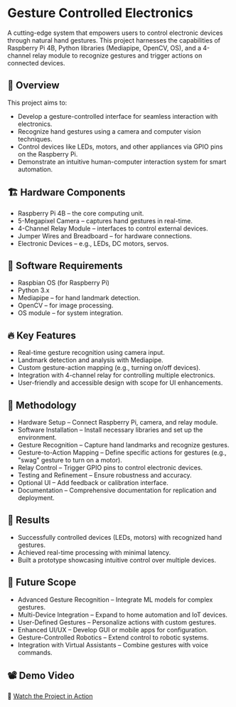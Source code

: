 # Gesture Controlled Electronics

A cutting-edge system that empowers users to control electronic devices through natural hand gestures. This project harnesses the capabilities of Raspberry Pi 4B, Python libraries (Mediapipe, OpenCV, OS), and a 4-channel relay module to recognize gestures and trigger actions on connected devices.

## 📜 Overview
This project aims to:

- Develop a gesture-controlled interface for seamless interaction with electronics.
- Recognize hand gestures using a camera and computer vision techniques.
- Control devices like LEDs, motors, and other appliances via GPIO pins on the Raspberry Pi.
- Demonstrate an intuitive human-computer interaction system for smart automation.

## 🏗️ Hardware Components
- Raspberry Pi 4B – the core computing unit.
- 5-Megapixel Camera – captures hand gestures in real-time.
- 4-Channel Relay Module – interfaces to control external devices.
- Jumper Wires and Breadboard – for hardware connections.
- Electronic Devices – e.g., LEDs, DC motors, servos.

## 🧠 Software Requirements
- Raspbian OS (for Raspberry Pi)
- Python 3.x
- Mediapipe – for hand landmark detection.
- OpenCV – for image processing.
- OS module – for system integration.

## 🔥 Key Features
- Real-time gesture recognition using camera input.
- Landmark detection and analysis with Mediapipe.
- Custom gesture-action mapping (e.g., turning on/off devices).
- Integration with 4-channel relay for controlling multiple electronics.
- User-friendly and accessible design with scope for UI enhancements.

## 📝 Methodology
- Hardware Setup – Connect Raspberry Pi, camera, and relay module.
- Software Installation – Install necessary libraries and set up the environment.
- Gesture Recognition – Capture hand landmarks and recognize gestures.
- Gesture-to-Action Mapping – Define specific actions for gestures (e.g., "swag" gesture to turn on a motor).
- Relay Control – Trigger GPIO pins to control electronic devices.
- Testing and Refinement – Ensure robustness and accuracy.
- Optional UI – Add feedback or calibration interface.
- Documentation – Comprehensive documentation for replication and deployment.

## 🚀 Results
- Successfully controlled devices (LEDs, motors) with recognized hand gestures.
- Achieved real-time processing with minimal latency.
- Built a prototype showcasing intuitive control over multiple devices.

## 🔮 Future Scope
- Advanced Gesture Recognition – Integrate ML models for complex gestures.
- Multi-Device Integration – Expand to home automation and IoT devices.
- User-Defined Gestures – Personalize actions with custom gestures.
- Enhanced UI/UX – Develop GUI or mobile apps for configuration.
- Gesture-Controlled Robotics – Extend control to robotic systems.
- Integration with Virtual Assistants – Combine gestures with voice commands.

## 📽️ Demo Video
🎥 [Watch the Project in Action](https://drive.google.com/file/d/1KIPo2Miq5ARKIxDaN3zBw7H7Isqe0QFF/view?usp=sharing)


